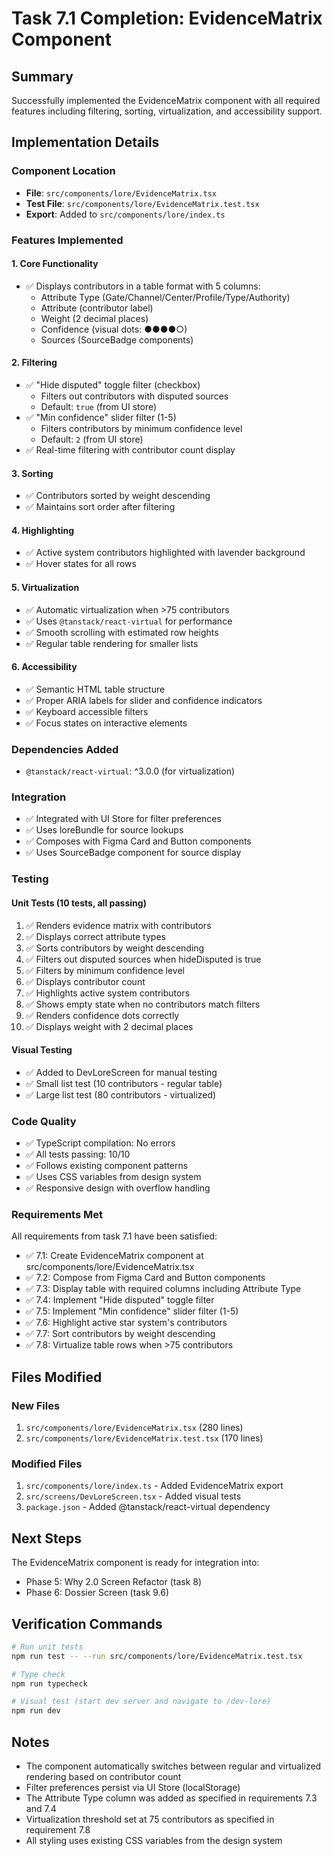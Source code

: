 # Task 7.1 Completion: EvidenceMatrix Component

## Summary

Successfully implemented the EvidenceMatrix component with all required features including filtering, sorting, virtualization, and accessibility support.

## Implementation Details

### Component Location
- **File**: `src/components/lore/EvidenceMatrix.tsx`
- **Test File**: `src/components/lore/EvidenceMatrix.test.tsx`
- **Export**: Added to `src/components/lore/index.ts`

### Features Implemented

#### 1. Core Functionality
- ✅ Displays contributors in a table format with 5 columns:
  - Attribute Type (Gate/Channel/Center/Profile/Type/Authority)
  - Attribute (contributor label)
  - Weight (2 decimal places)
  - Confidence (visual dots: ●●●●○)
  - Sources (SourceBadge components)

#### 2. Filtering
- ✅ "Hide disputed" toggle filter (checkbox)
  - Filters out contributors with disputed sources
  - Default: `true` (from UI store)
- ✅ "Min confidence" slider filter (1-5)
  - Filters contributors by minimum confidence level
  - Default: `2` (from UI store)
- ✅ Real-time filtering with contributor count display

#### 3. Sorting
- ✅ Contributors sorted by weight descending
- ✅ Maintains sort order after filtering

#### 4. Highlighting
- ✅ Active system contributors highlighted with lavender background
- ✅ Hover states for all rows

#### 5. Virtualization
- ✅ Automatic virtualization when >75 contributors
- ✅ Uses `@tanstack/react-virtual` for performance
- ✅ Smooth scrolling with estimated row heights
- ✅ Regular table rendering for smaller lists

#### 6. Accessibility
- ✅ Semantic HTML table structure
- ✅ Proper ARIA labels for slider and confidence indicators
- ✅ Keyboard accessible filters
- ✅ Focus states on interactive elements

### Dependencies Added
- `@tanstack/react-virtual`: ^3.0.0 (for virtualization)

### Integration
- ✅ Integrated with UI Store for filter preferences
- ✅ Uses loreBundle for source lookups
- ✅ Composes with Figma Card and Button components
- ✅ Uses SourceBadge component for source display

### Testing

#### Unit Tests (10 tests, all passing)
1. ✅ Renders evidence matrix with contributors
2. ✅ Displays correct attribute types
3. ✅ Sorts contributors by weight descending
4. ✅ Filters out disputed sources when hideDisputed is true
5. ✅ Filters by minimum confidence level
6. ✅ Displays contributor count
7. ✅ Highlights active system contributors
8. ✅ Shows empty state when no contributors match filters
9. ✅ Renders confidence dots correctly
10. ✅ Displays weight with 2 decimal places

#### Visual Testing
- ✅ Added to DevLoreScreen for manual testing
- ✅ Small list test (10 contributors - regular table)
- ✅ Large list test (80 contributors - virtualized)

### Code Quality
- ✅ TypeScript compilation: No errors
- ✅ All tests passing: 10/10
- ✅ Follows existing component patterns
- ✅ Uses CSS variables from design system
- ✅ Responsive design with overflow handling

### Requirements Met

All requirements from task 7.1 have been satisfied:

- ✅ 7.1: Create EvidenceMatrix component at src/components/lore/EvidenceMatrix.tsx
- ✅ 7.2: Compose from Figma Card and Button components
- ✅ 7.3: Display table with required columns including Attribute Type
- ✅ 7.4: Implement "Hide disputed" toggle filter
- ✅ 7.5: Implement "Min confidence" slider filter (1-5)
- ✅ 7.6: Highlight active star system's contributors
- ✅ 7.7: Sort contributors by weight descending
- ✅ 7.8: Virtualize table rows when >75 contributors

## Files Modified

### New Files
1. `src/components/lore/EvidenceMatrix.tsx` (280 lines)
2. `src/components/lore/EvidenceMatrix.test.tsx` (170 lines)

### Modified Files
1. `src/components/lore/index.ts` - Added EvidenceMatrix export
2. `src/screens/DevLoreScreen.tsx` - Added visual tests
3. `package.json` - Added @tanstack/react-virtual dependency

## Next Steps

The EvidenceMatrix component is ready for integration into:
- Phase 5: Why 2.0 Screen Refactor (task 8)
- Phase 6: Dossier Screen (task 9.6)

## Verification Commands

```bash
# Run unit tests
npm run test -- --run src/components/lore/EvidenceMatrix.test.tsx

# Type check
npm run typecheck

# Visual test (start dev server and navigate to /dev-lore)
npm run dev
```

## Notes

- The component automatically switches between regular and virtualized rendering based on contributor count
- Filter preferences persist via UI Store (localStorage)
- The Attribute Type column was added as specified in requirements 7.3 and 7.4
- Virtualization threshold set at 75 contributors as specified in requirement 7.8
- All styling uses existing CSS variables from the design system
